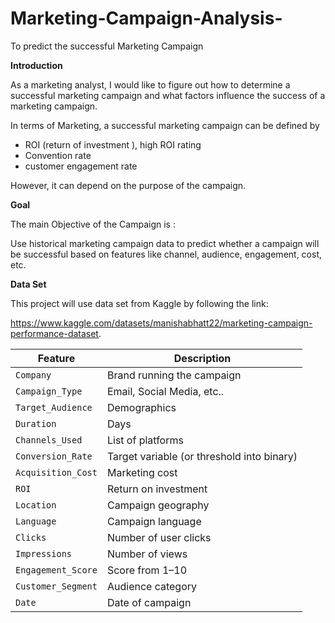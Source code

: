 # Marketing-Campaign-Analysis-
To predict the successful Marketing Campaign 

**Introduction** 

As a marketing analyst, I would like to figure out how to determine a successful marketing campaign and what factors influence the success of a marketing campaign. 

In terms of Marketing, a successful marketing campaign can be defined by 

- ROI (return of investment ), high ROI rating
- Convention rate
- customer engagement rate

However, it can depend on the purpose of the campaign.  

**Goal**

The main Objective of the Campaign is : 

Use historical marketing campaign data to predict whether a campaign will be successful based on features like channel, audience, engagement, cost, etc.

**Data Set** 

This project will use data set from Kaggle by following the link: 

https://www.kaggle.com/datasets/manishabhatt22/marketing-campaign-performance-dataset. 

| Feature | Description |
| --- | --- |
| `Company` | Brand running the campaign |
| `Campaign_Type` | Email, Social Media, etc.. |
| `Target_Audience` | Demographics |
| `Duration` | Days |
| `Channels_Used` | List of platforms |
| `Conversion_Rate` | Target variable (or threshold into binary) |
| `Acquisition_Cost` | Marketing cost |
| `ROI` | Return on investment |
| `Location` | Campaign geography |
| `Language` | Campaign language |
| `Clicks` | Number of user clicks |
| `Impressions` | Number of views |
| `Engagement_Score` | Score from 1–10 |
| `Customer_Segment` | Audience category |
| `Date` | Date of campaign |


